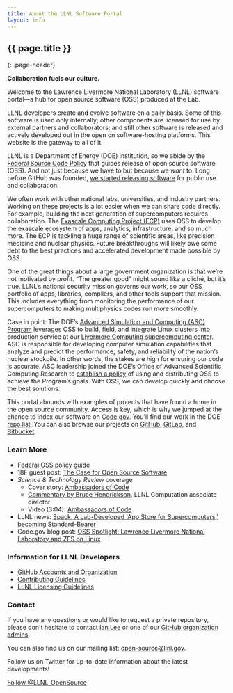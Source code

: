 ```yaml
---
title: About the LLNL Software Portal
layout: info
---
```


## {{ page.title }}
{: .page-header}

**Collaboration fuels our culture.**

Welcome to the Lawrence Livermore National Laboratory (LLNL) software portal&mdash;a hub for open source software (OSS) produced at the Lab.

LLNL developers create and evolve software on a daily basis. Some of this software is used only internally; other components are licensed for use by external partners and collaborators; and still other software is released and actively developed out in the open on software-hosting platforms. This website is the gateway to all of it.

LLNL is a Department of Energy (DOE) institution, so we abide by the [Federal Source Code Policy](https://sourcecode.cio.gov) that guides release of open source software (OSS). And not just because we have to but because we *want* to. Long before GitHub was founded, [we started releasing software](https://software.llnl.gov/explore/) for public use and collaboration.

We often work with other national labs, universities, and industry partners. Working on these projects is a lot easier when we can share code directly. For example, building the next generation of supercomputers requires collaboration. The [Exascale Computing Project (ECP)](https://www.exascaleproject.org) uses OSS to develop the exascale ecosystem of apps, analytics, infrastructure, and so much more. The ECP is tackling a huge range of scientific areas, like precision medicine and nuclear physics. Future breakthroughs will likely owe some debt to the best practices and accelerated development made possible by OSS.

One of the great things about a large government organization is that we’re not motivated by profit. “The greater good” might sound like a cliché, but it’s true. LLNL’s national security mission governs our work, so our OSS portfolio of apps, libraries, compilers, and other tools support that mission. This includes everything from monitoring the performance of our supercomputers to making multiphysics codes run more smoothly.

Case in point: The DOE’s [Advanced Simulation and Computing (ASC) Program](https://www.energy.gov/nnsa/missions/maintaining-stockpile) leverages OSS to build, field, and integrate Linux clusters into production service at our [Livermore Computing supercomputing center](https://hpc.llnl.gov/). ASC is responsible for developing computer simulation capabilities that analyze and predict the performance, safety, and reliability of the nation’s nuclear stockpile. In other words, the stakes are high for ensuring our code is accurate. ASC leadership joined the DOE’s Office of Advanced Scientific Computing Research to [establish a policy](https://science.energy.gov/~/media/ascr/pdf/research/docs/Doe_lab_developed_software_policy.pdf) of using and distributing OSS to achieve the Program’s goals. With OSS, we can develop quickly and choose the best solutions.

This portal abounds with examples of projects that have found a home in the open source community. Access is key, which is why we jumped at the chance to index our software on [Code.gov](https://code.gov). You’ll find our work in the DOE [repo list](https://code.gov/#!/browse-projects?agencies=DOE). You can also browse our projects on [GitHub](https://github.com/LLNL), [GitLab](https://gitlab.com/llnl), and [Bitbucket](https://bitbucket.org/llnl).

### Learn More

- [Federal OSS policy guide](https://code.gov/policy-guide/introduction)
- 18F guest post: [The Case for Open Source Software](https://18f.gsa.gov/2018/07/12/the-case-for-open-source-software/)
- *Science & Technology Review* coverage
	- Cover story: [Ambassadors of Code](https://str.llnl.gov/2018-01/lee)
	- [Commentary by Bruce Hendrickson](https://str.llnl.gov/2018-01/comjan18), LLNL Computation associate director
	- Video (3:04): [Ambassadors of Code](https://youtu.be/nTxMn1NWHQU)
- LLNL news: [Spack, A Lab-Developed 'App Store for Supercomputers,' becoming Standard-Bearer](https://www.llnl.gov/news/spack-lab-developed-app-store-supercomputers-becoming-standard-bearer)
- Code.gov blog post: [OSS Spotlight: Lawrence Livermore National Laboratory and ZFS on Linux](https://medium.com/codedotgov/oss-spotlight-lawrence-livermore-national-laboratory-and-zfs-on-linux-6596fca6e5f6)

### Information for LLNL Developers

- [GitHub Accounts and Organization](using-github)
- [Contributing Guidelines](contributing)
- [LLNL Licensing Guidelines](licenses)

### Contact

If you have any questions or would like to request a private repository, please don't hesitate to contact [Ian Lee](mailto:ian@llnl.gov) or one of our [GitHub organization admins](mailto:github-admin@llnl.gov).

You can also find us on our mailing list: <open-source@llnl.gov>.

Follow us on Twitter for up-to-date information about the latest developments!

<div class="text-center">
  <a href="https://twitter.com/LLNL_OpenSource" class="twitter-follow-button" data-show-count="true">Follow @LLNL_OpenSource</a>
</div>

